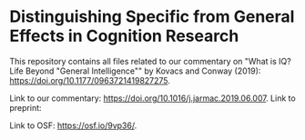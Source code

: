 # Distinguishing Specific from General Effects in Cognition Research

This repository contains all files related to our commentary on "What is IQ? Life Beyond "General Intelligence"" by Kovacs and Conway (2019): https://doi.org/10.1177/0963721419827275. 

Link to our commentary: https://doi.org/10.1016/j.jarmac.2019.06.007.
Link to preprint: 

Link to OSF: https://osf.io/9vp36/.
